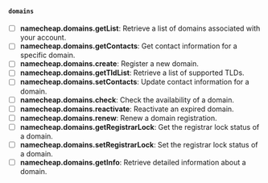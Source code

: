 #### `domains`

- [ ] **namecheap.domains.getList**: Retrieve a list of domains associated with your account.
- [ ] **namecheap.domains.getContacts**: Get contact information for a specific domain.
- [ ] **namecheap.domains.create**: Register a new domain.
- [ ] **namecheap.domains.getTldList**: Retrieve a list of supported TLDs.
- [ ] **namecheap.domains.setContacts**: Update contact information for a domain.
- [ ] **namecheap.domains.check**: Check the availability of a domain.
- [ ] **namecheap.domains.reactivate**: Reactivate an expired domain.
- [ ] **namecheap.domains.renew**: Renew a domain registration.
- [ ] **namecheap.domains.getRegistrarLock**: Get the registrar lock status of a domain.
- [ ] **namecheap.domains.setRegistrarLock**: Set the registrar lock status of a domain.
- [ ] **namecheap.domains.getInfo**: Retrieve detailed information about a domain.
